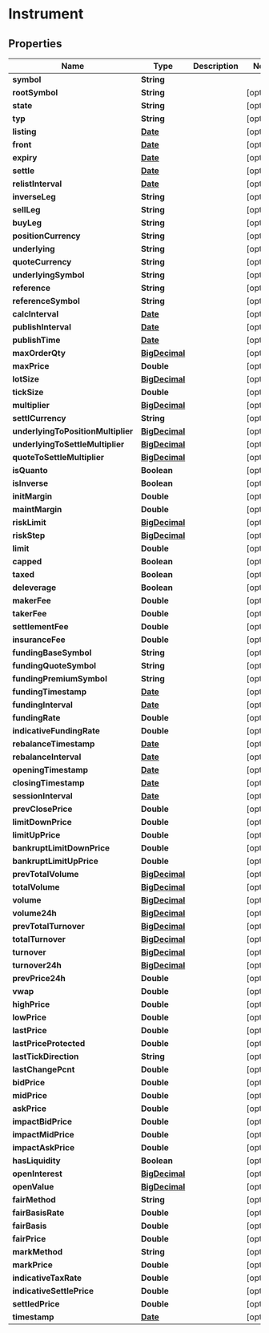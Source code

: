 
# Instrument

## Properties
Name | Type | Description | Notes
------------ | ------------- | ------------- | -------------
**symbol** | **String** |  | 
**rootSymbol** | **String** |  |  [optional]
**state** | **String** |  |  [optional]
**typ** | **String** |  |  [optional]
**listing** | [**Date**](Date.md) |  |  [optional]
**front** | [**Date**](Date.md) |  |  [optional]
**expiry** | [**Date**](Date.md) |  |  [optional]
**settle** | [**Date**](Date.md) |  |  [optional]
**relistInterval** | [**Date**](Date.md) |  |  [optional]
**inverseLeg** | **String** |  |  [optional]
**sellLeg** | **String** |  |  [optional]
**buyLeg** | **String** |  |  [optional]
**positionCurrency** | **String** |  |  [optional]
**underlying** | **String** |  |  [optional]
**quoteCurrency** | **String** |  |  [optional]
**underlyingSymbol** | **String** |  |  [optional]
**reference** | **String** |  |  [optional]
**referenceSymbol** | **String** |  |  [optional]
**calcInterval** | [**Date**](Date.md) |  |  [optional]
**publishInterval** | [**Date**](Date.md) |  |  [optional]
**publishTime** | [**Date**](Date.md) |  |  [optional]
**maxOrderQty** | [**BigDecimal**](BigDecimal.md) |  |  [optional]
**maxPrice** | **Double** |  |  [optional]
**lotSize** | [**BigDecimal**](BigDecimal.md) |  |  [optional]
**tickSize** | **Double** |  |  [optional]
**multiplier** | [**BigDecimal**](BigDecimal.md) |  |  [optional]
**settlCurrency** | **String** |  |  [optional]
**underlyingToPositionMultiplier** | [**BigDecimal**](BigDecimal.md) |  |  [optional]
**underlyingToSettleMultiplier** | [**BigDecimal**](BigDecimal.md) |  |  [optional]
**quoteToSettleMultiplier** | [**BigDecimal**](BigDecimal.md) |  |  [optional]
**isQuanto** | **Boolean** |  |  [optional]
**isInverse** | **Boolean** |  |  [optional]
**initMargin** | **Double** |  |  [optional]
**maintMargin** | **Double** |  |  [optional]
**riskLimit** | [**BigDecimal**](BigDecimal.md) |  |  [optional]
**riskStep** | [**BigDecimal**](BigDecimal.md) |  |  [optional]
**limit** | **Double** |  |  [optional]
**capped** | **Boolean** |  |  [optional]
**taxed** | **Boolean** |  |  [optional]
**deleverage** | **Boolean** |  |  [optional]
**makerFee** | **Double** |  |  [optional]
**takerFee** | **Double** |  |  [optional]
**settlementFee** | **Double** |  |  [optional]
**insuranceFee** | **Double** |  |  [optional]
**fundingBaseSymbol** | **String** |  |  [optional]
**fundingQuoteSymbol** | **String** |  |  [optional]
**fundingPremiumSymbol** | **String** |  |  [optional]
**fundingTimestamp** | [**Date**](Date.md) |  |  [optional]
**fundingInterval** | [**Date**](Date.md) |  |  [optional]
**fundingRate** | **Double** |  |  [optional]
**indicativeFundingRate** | **Double** |  |  [optional]
**rebalanceTimestamp** | [**Date**](Date.md) |  |  [optional]
**rebalanceInterval** | [**Date**](Date.md) |  |  [optional]
**openingTimestamp** | [**Date**](Date.md) |  |  [optional]
**closingTimestamp** | [**Date**](Date.md) |  |  [optional]
**sessionInterval** | [**Date**](Date.md) |  |  [optional]
**prevClosePrice** | **Double** |  |  [optional]
**limitDownPrice** | **Double** |  |  [optional]
**limitUpPrice** | **Double** |  |  [optional]
**bankruptLimitDownPrice** | **Double** |  |  [optional]
**bankruptLimitUpPrice** | **Double** |  |  [optional]
**prevTotalVolume** | [**BigDecimal**](BigDecimal.md) |  |  [optional]
**totalVolume** | [**BigDecimal**](BigDecimal.md) |  |  [optional]
**volume** | [**BigDecimal**](BigDecimal.md) |  |  [optional]
**volume24h** | [**BigDecimal**](BigDecimal.md) |  |  [optional]
**prevTotalTurnover** | [**BigDecimal**](BigDecimal.md) |  |  [optional]
**totalTurnover** | [**BigDecimal**](BigDecimal.md) |  |  [optional]
**turnover** | [**BigDecimal**](BigDecimal.md) |  |  [optional]
**turnover24h** | [**BigDecimal**](BigDecimal.md) |  |  [optional]
**prevPrice24h** | **Double** |  |  [optional]
**vwap** | **Double** |  |  [optional]
**highPrice** | **Double** |  |  [optional]
**lowPrice** | **Double** |  |  [optional]
**lastPrice** | **Double** |  |  [optional]
**lastPriceProtected** | **Double** |  |  [optional]
**lastTickDirection** | **String** |  |  [optional]
**lastChangePcnt** | **Double** |  |  [optional]
**bidPrice** | **Double** |  |  [optional]
**midPrice** | **Double** |  |  [optional]
**askPrice** | **Double** |  |  [optional]
**impactBidPrice** | **Double** |  |  [optional]
**impactMidPrice** | **Double** |  |  [optional]
**impactAskPrice** | **Double** |  |  [optional]
**hasLiquidity** | **Boolean** |  |  [optional]
**openInterest** | [**BigDecimal**](BigDecimal.md) |  |  [optional]
**openValue** | [**BigDecimal**](BigDecimal.md) |  |  [optional]
**fairMethod** | **String** |  |  [optional]
**fairBasisRate** | **Double** |  |  [optional]
**fairBasis** | **Double** |  |  [optional]
**fairPrice** | **Double** |  |  [optional]
**markMethod** | **String** |  |  [optional]
**markPrice** | **Double** |  |  [optional]
**indicativeTaxRate** | **Double** |  |  [optional]
**indicativeSettlePrice** | **Double** |  |  [optional]
**settledPrice** | **Double** |  |  [optional]
**timestamp** | [**Date**](Date.md) |  |  [optional]



